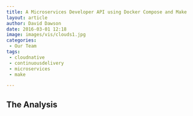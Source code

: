 ```yaml
---
title: A Microservices Developer API using Docker Compose and Make
layout: article
author: David Dawson
date: 2016-03-01 12:18
image: images/vis/clouds1.jpg
categories:
 - Our Team
tags:
 - cloudnative
 - continuousdelivery
 - microservices
 - make

---
```


## The Analysis
